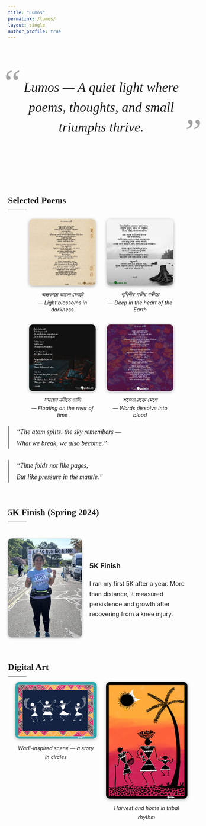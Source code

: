 ```yaml
---
title: "Lumos"
permalink: /lumos/
layout: single
author_profile: true
---
```


<!-- Load elegant font, Bengali font, and lightbox assets -->
<link href="https://fonts.googleapis.com/css2?family=Playfair+Display:ital,wght@1,600&family=Noto+Serif+Bengali&display=swap" rel="stylesheet">
<link href="https://cdn.jsdelivr.net/npm/glightbox/dist/css/glightbox.min.css" rel="stylesheet">
<script src="https://cdn.jsdelivr.net/npm/glightbox/dist/js/glightbox.min.js"></script>
<script>
document.addEventListener("DOMContentLoaded", function() {
  GLightbox({ selector: '.glightbox' });
});
</script>

<style>
@keyframes fadeInUp {
  0% { opacity: 0; transform: translateY(20px); }
  100% { opacity: 1; transform: translateY(0); }
}
.fade-in { animation: fadeInUp 1.2s ease-out both; }

.lumos-wrapper {
  max-width: 800px;
  margin: 60px auto 40px auto;
  font-family: 'Playfair Display', serif;
  text-align: center;
  position: relative;
}
.lumos-title {
  font-size: 36px;
  font-style: italic;
  line-height: 1.5;
  padding: 40px 20px;
  position: relative;
}
.lumos-title::before,
.lumos-title::after {
  font-size: 100px;
  font-family: 'Playfair Display', serif;
  position: absolute;
  opacity: 0.4;
}
.lumos-title::before { content: "\201C"; top: -20px; left: -20px; }
.lumos-title::after { content: "\201D"; bottom: -20px; right: -20px; }

.lumos-section {
  max-width: 800px;
  margin: 0 auto;
  padding-top: 10px;
  font-size: 16px;
  line-height: 1.7;
}

.lumos-section h2 {
  font-size: 24px;
  font-family: 'Playfair Display', serif;
  font-weight: bold;
  text-align: left;
  margin-top: 60px;
  margin-bottom: 10px;
  position: relative;
}

.lumos-section h2::before {
  content: "";
  position: absolute;
  bottom: -6px;
  left: 0;
  width: 50px;
  height: 2px;
  background-color: #aaa;
}

.poem-block {
  font-family: 'Playfair Display', serif;
  font-style: italic;
  font-size: 18px;
  margin-top: 20px;
  margin-bottom: 30px;
  padding-left: 20px;
  border-left: 3px solid #999;
}

.poetry-grid {
  display: flex;
  flex-wrap: wrap;
  justify-content: center;
  gap: 30px;
  margin-top: 30px;
}

.poem-img-block {
  width: 180px;
  text-align: center;
}
.poem-img-block img {
  width: 100%;
  border-radius: 10px;
  box-shadow: 0 2px 8px rgba(0,0,0,0.3);
  transition: transform 0.3s ease;
}
.poem-img-block img:hover {
  transform: scale(1.03);
}
.caption-row {
  margin-top: 8px;
  font-size: 14px;
  font-style: italic;
  line-height: 1.4;
}
.caption-row span:first-child {
  display: block;
  font-family: 'Noto Serif Bengali', serif;
}

.fivek-flex {
  display: grid;
  grid-template-columns: 200px 1fr;
  align-items: center;
  gap: 20px;
  margin-top: 50px;
}
.fivek-img {
  width: 100%;
  border-radius: 10px;
  box-shadow: 0 2px 6px rgba(0,0,0,0.3);
}

.art-gallery {
  display: flex;
  flex-wrap: wrap;
  justify-content: center;
  gap: 25px;
  margin-top: 20px;
}
.art-card {
  text-align: center;
  max-width: 220px;
  position: relative;
}
.art-card img {
  width: 100%;
  border-radius: 10px;
  box-shadow: 0 2px 10px rgba(0,0,0,0.3);
  transition: transform 0.3s ease;
}
.art-card img:hover {
  transform: scale(1.05);
}
.art-caption {
  margin-top: 6px;
  font-size: 14px;
  font-style: italic;
  transition: opacity 0.3s ease;
}
.art-caption::after {
  content: attr(data-bn);
  display: block;
  font-family: 'Noto Serif Bengali', serif;
  font-style: normal;
  font-size: 13px;
  margin-top: 4px;
  opacity: 0;
  transition: opacity 0.3s ease;
}
.art-card:hover .art-caption::after {
  opacity: 1;
}
</style>

<div class="lumos-wrapper fade-in">
  <div class="lumos-title">
    Lumos — A quiet light where poems, thoughts, and small triumphs thrive.
  </div>
</div>

<div class="lumos-section fade-in">



## Selected Poems

<div class="poetry-grid">
  <div class="poem-img-block">
    <a href="/images/lumos/poem-1.jpg" class="glightbox" data-title="Poem 1">
      <img src="/images/lumos/poem-1.jpg" alt="Poem 1">
    </a>
    <div class="caption-row">
      <span>অন্ধকারে আলো ফোটে</span>
      <span>— Light blossoms in darkness</span>
    </div>
  </div>

  <div class="poem-img-block">
    <a href="/images/lumos/poem-2.jpg" class="glightbox" data-title="Poem 2">
      <img src="/images/lumos/poem-2.jpg" alt="Poem 2">
    </a>
    <div class="caption-row">
      <span>পৃথিবীর গভীর গভীরে</span>
      <span>— Deep in the heart of the Earth</span>
    </div>
  </div>

  <div class="poem-img-block">
    <a href="/images/lumos/poem-3.jpg" class="glightbox" data-title="Poem 3">
      <img src="/images/lumos/poem-3.jpg" alt="Poem 3">
    </a>
    <div class="caption-row">
      <span>সময়ের নদীতে ভাসি</span>
      <span>— Floating on the river of time</span>
    </div>
  </div>

  <div class="poem-img-block">
    <a href="/images/lumos/IMG_6776.jpeg" class="glightbox" data-title="Poem 4">
      <img src="/images/lumos/IMG_6776.jpeg" alt="Poem 4">
    </a>
    <div class="caption-row">
      <span>শব্দেরা রক্তে মেশে</span>
      <span>— Words dissolve into blood</span>
    </div>
  </div>
</div>

<div class="poem-block">
  “The atom splits, the sky remembers —<br>
  What we break, we also become.”
</div>

<div class="poem-block">
  “Time folds not like pages,<br>
  But like pressure in the mantle.”
</div>



## 5K Finish (Spring 2024)

<div class="fivek-flex">
  <img src="/images/lumos/Lilac_Run_5K.jpg" alt="5K finish" class="fivek-img">
  <div>
    <h3>5K Finish</h3>
    <p>I ran my first 5K after a year. More than distance, it measured persistence and growth after recovering from a knee injury.</p>
  </div>
</div>



##  Digital Art

<div class="art-gallery">
  <div class="art-card">
    <a href="/images/lumos/Warli-art-1.jpg" class="glightbox">
      <img src="/images/lumos/Warli-art-1.jpg" alt="Warli Art 1">
    </a>
    <div class="art-caption" data-bn="ওয়ারলি শিল্পে বৃত্তের গল্প">Warli-inspired scene — a story in circles</div>
  </div>
  <div class="art-card">
    <a href="/images/lumos/Warli-art-2.jpg" class="glightbox">
      <img src="/images/lumos/Warli-art-2.jpg" alt="Warli Art 2">
    </a>
    <div class="art-caption" data-bn="কৃষি ও ঘরের উপজাতি সুর">Harvest and home in tribal rhythm</div>
  </div>
</div>

</div>
